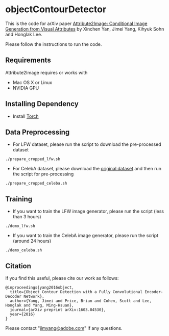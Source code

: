# objectContourDetector

This is the code for arXiv paper [Attribute2Image: Conditional Image Generation from Visual Attributes](https://arxiv.org/abs/1512.00570) by Xinchen Yan, Jimei Yang, Kihyuk Sohn and Honglak Lee.

Please follow the instructions to run the code.

## Requirements
Attribute2Image requires or works with
* Mac OS X or Linux
* NVIDIA GPU

## Installing Dependency
* Install [Torch](http://torch.ch)

## Data Preprocessing
* For LFW dataset, please run the script to download the pre-processed dataset
```
./prepare_cropped_lfw.sh
```

* For CelebA dataset, please download the [original dataset](http://mmlab.ie.cuhk.edu.hk/projects/CelebA.html) and then run the script for pre-processing 
```
./prepare_cropped_celeba.sh
```
## Training
* If you want to train the LFW image generator, please run the script (less than 3 hours)
```
./demo_lfw.sh
```
* If you want to train the CelebA image generator, please run the script (around 24 hours)
```
./demo_celeba.sh
```
## Citation

If you find this useful, please cite our work as follows:
```
@inproceedings{yang2016object,
  title={Object Contour Detection with a Fully Convolutional Encoder-Decoder Network},
  author={Yang, Jimei and Price, Brian and Cohen, Scott and Lee, Honglak and Yang, Ming-Hsuan},
  journal={arXiv preprint arXiv:1603.04530},
  year={2016}
}
```

Please contact "jimyang@adobe.com" if any questions. 
